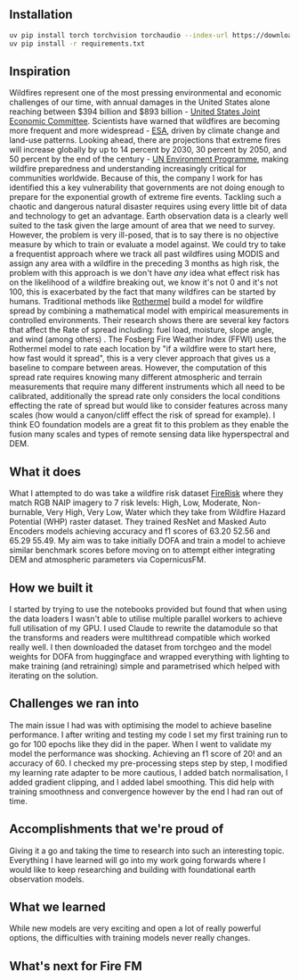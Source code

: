 ## Installation

```bash
uv pip install torch torchvision torchaudio --index-url https://download.pytorch.org/whl/cu128
uv pip install -r requirements.txt
```
## Inspiration
Wildfires represent one of the most pressing environmental and economic challenges of our time, with annual damages in the United States alone reaching between $394 billion and $893 billion - [United States Joint Economic Committee](https://www.jec.senate.gov/public/index.cfm/democrats/2023/10/climate-exacerbated-wildfires-cost-the-u-s-between-394-to-893-billion-each-year-in-economic-costs-and-damages). Scientists have warned that wildfires are becoming more frequent and more widespread - [ESA](https://www.esa.int/Applications/Observing_the_Earth/Copernicus/Sentinel-3/Counting_wildfires_across_the_globe), driven by climate change and land-use patterns. Looking ahead, there are projections that extreme fires will increase globally by up to 14 percent by 2030, 30 percent by 2050, and 50 percent by the end of the century - [UN Environment Programme](https://www.unep.org/news-and-stories/press-release/number-wildfires-rise-50-cent-2100-and-governments-are-not-prepared), making wildfire preparedness and understanding increasingly critical for communities worldwide. Because of this, the company I work for has identified this a key vulnerability that governments are not doing enough to prepare for the exponential growth of extreme fire events. Tackling such a chaotic and dangerous natural disaster requires using every little bit of data and technology to get an advantage. Earth observation data is a clearly well suited to the task given the large amount of area that we need to survey. However, the problem is very ill-posed, that is to say there is no objective measure by which to train or evaluate a model against. We could try to take a frequentist approach where we track all past wildfires using MODIS and assign any area with a wildfire in the preceding 3 months as high risk, the problem with this approach is we don't have *any* idea what effect risk has on the likelihood of a wildfire breaking out, we know it's not 0 and it's not 100, this is exacerbated by the fact that many wildfires can be started by humans.  Traditional methods like [Rothermel](https://www.research.ed.ac.uk/en/publications/rothermels-model-and-the-role-of-fuel-bed-structure)  build a model for wildfire spread by combining a mathematical model with empirical measurements in controlled environments. Their research shows there are several key factors that affect the Rate of spread including: fuel load, moisture, slope angle, and wind (among others) . The Fosberg Fire Weather Index (FFWI) uses the Rothermel model to rate each location by "if a wildfire were to start here, how fast would it spread", this is a very clever approach that gives us a baseline to compare between areas. However, the computation of this spread rate requires knowing many different atmospheric and terrain measurements that require many different instruments which all need to be calibrated, additionally the spread rate only considers the local conditions effecting the rate of spread but would like to consider features across many scales (how would a canyon/cliff effect the risk of spread for example). I think EO foundation models are a great fit to this problem as they enable the fusion many scales and types of remote sensing data like hyperspectral and DEM.

## What it does
What I attempted to do was take a wildfire risk dataset [FireRisk](https://arxiv.org/abs/2303.07035) where they match RGB NAIP imagery to 7 risk levels:  High, Low, Moderate, Non-burnable, Very High, Very Low, Water which they take from Wildfire Hazard Potential (WHP) raster dataset. They trained ResNet and Masked Auto Encoders models achieving accuracy and f1 scores of 63.20 52.56 and 65.29 55.49. My aim was to take initially DOFA and train a model to achieve similar benchmark scores before moving on to attempt either integrating DEM and atmospheric parameters via CopernicusFM.

## How we built it
I started by trying to use the notebooks provided but found that when using the data loaders I wasn't able to utilise multiple parallel workers to achieve full utilisation of my GPU. I used Claude to rewrite the datamodule so that the transforms and readers were multithread compatible which worked really well. I then downloaded the dataset from torchgeo and the model weights for DOFA from huggingface and wrapped everything with lighting to make training (and retraining) simple and parametrised which helped with iterating on the solution.
## Challenges we ran into
The main issue I had was with optimising the model to achieve baseline performance. I after writing and testing my code I set my first training run to go for 100 epochs like they did in the paper. When I went to validate my model the performance was shocking. Achieving an f1 score of 20! and an accuracy of 60. I checked my pre-processing steps step by step, I modified my learning rate adapter to be more cautious, I added batch normalisation, I added gradient clipping, and I added label smoothing. This did help with training smoothness and convergence however by the end I had ran out of time.
## Accomplishments that we're proud of
Giving it a go and taking the time to research into such an interesting topic. Everything I have learned will go into my work going forwards where I would like to keep researching and building with foundational earth observation models.
## What we learned
While new models are very exciting and open a lot of really powerful options, the difficulties with training models never really changes.
## What's next for Fire FM
